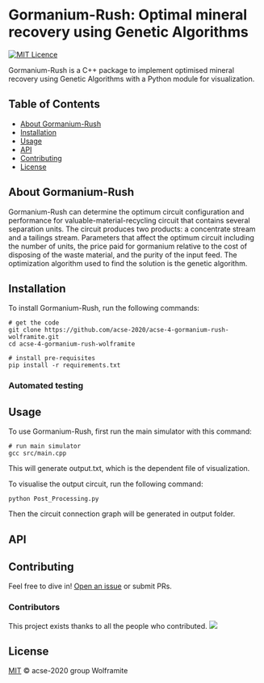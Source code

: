 # Gormanium-Rush: Optimal mineral recovery using Genetic Algorithms

[![MIT Licence](https://badges.frapsoft.com/os/mit/mit.svg?v=103)](https://opensource.org/licenses/mit-license.php)

Gormanium-Rush is a C++ package to implement optimised mineral recovery using Genetic Algorithms with a Python module for visualization.

## Table of Contents

- [About Gormanium-Rush](#about-gormanium-rush)
- [Installation](#installation)
- [Usage](#usage)
- [API](#API)
- [Contributing](#contributing)
- [License](#license)


## About Gormanium-Rush

Gormanium-Rush can determine the optimum circuit configuration and performance for valuable-material-recycling circuit that contains several separation units. The circuit produces two products: a concentrate stream and a tailings stream. Parameters that affect the optimum circuit including the number of units, the price paid for gormanium relative to the cost of disposing of the waste material, and the purity of the input feed. The optimization algorithm used to find the solution is the genetic algorithm.


## Installation

To install Gormanium-Rush, run the following commands:
```
# get the code
git clone https://github.com/acse-2020/acse-4-gormanium-rush-wolframite.git
cd acse-4-gormanium-rush-wolframite

# install pre-requisites
pip install -r requirements.txt
```

### Automated testing


## Usage

To use Gormanium-Rush, first run the main simulator with this command:
```
# run main simulator
gcc src/main.cpp
```
This will generate output.txt, which is the dependent file of visualization.

To visualise the output circuit, run the following command:
```
python Post_Processing.py
```
Then the circuit connection graph will be generated in output folder.


## API


## Contributing

Feel free to dive in! [Open an issue](https://github.com/acse-2020/acse-4-gormanium-rush-wolframite/issues/new) or submit PRs.

### Contributors

This project exists thanks to all the people who contributed.
<a href="https://github.com/acse-2020/acse-4-gormanium-rush-wolframite/graphs/contributors"><img src="https://opencollective.com/acse-4-gormanium-rush-wolframite/contributors.svg?width=890&button=false" /></a>


## License

[MIT](LICENSE) © acse-2020 group Wolframite
